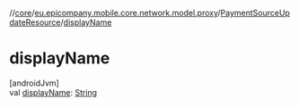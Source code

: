 //[core](../../../index.md)/[eu.epicompany.mobile.core.network.model.proxy](../index.md)/[PaymentSourceUpdateResource](index.md)/[displayName](display-name.md)

# displayName

[androidJvm]\
val [displayName](display-name.md): [String](https://kotlinlang.org/api/latest/jvm/stdlib/kotlin/-string/index.html)
